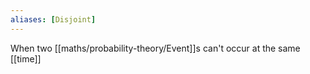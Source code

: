 ```yaml
---
aliases: [Disjoint]
---
```


When two [[maths/probability-theory/Event]]s can't occur at the same [[time]]
